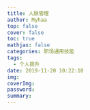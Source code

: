 ```yaml
---
title: 人脉管理
author: Myhaa
top: false
cover: false
toc: true
mathjax: false
categories: 职场通用技能
tags:
  - 个人提升
date: 2019-11-20 10:22:10
img:
coverImg:
password:
summary:
---
```

